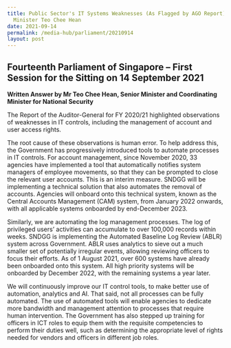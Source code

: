 ```yaml
---
title: Public Sector's IT Systems Weaknesses (As Flagged by AGO Report) - Senior
  Minister Teo Chee Hean
date: 2021-09-14
permalink: /media-hub/parliament/20210914
layout: post
---
```


## Fourteenth Parliament of Singapore – First Session for the Sitting on 14 September 2021

**Written Answer by Mr Teo Chee Hean, Senior Minister and Coordinating Minister for National Security**

The Report of the Auditor-General for FY 2020/21 highlighted observations of weaknesses in IT controls, including the management of account and user access rights.

The root cause of these observations is human error. To help address this, the Government has progressively introduced tools to automate processes in IT controls. For account management, since November 2020, 33 agencies have implemented a tool that automatically notifies system managers of employee movements, so that they can be prompted to close the relevant user accounts. This is an interim measure. SNDGG will be implementing a technical solution that also automates the removal of accounts. Agencies will onboard onto this technical system, known as the Central Accounts Management (CAM) system, from January 2022 onwards, with all applicable systems onboarded by end-December 2023.

Similarly, we are automating the log management processes. The log of privileged users’ activities can accumulate to over 100,000 records within weeks. SNDGG is implementing the Automated Baseline Log Review (ABLR) system across Government. ABLR uses analytics to sieve out a much smaller set of potentially irregular events, allowing reviewing officers to focus their efforts. As of 1 August 2021, over 600 systems have already been onboarded onto this system. All high priority systems will be onboarded by December 2022, with the remaining systems a year later.

We will continuously improve our IT control tools, to make better use of automation, analytics and AI. That said, not all processes can be fully automated. The use of automated tools will enable agencies to dedicate more bandwidth and management attention to processes that require human intervention. The Government has also stepped up training for officers in ICT roles to equip them with the requisite competencies to perform their duties well, such as determining the appropriate level of rights needed for vendors and officers in different job roles.